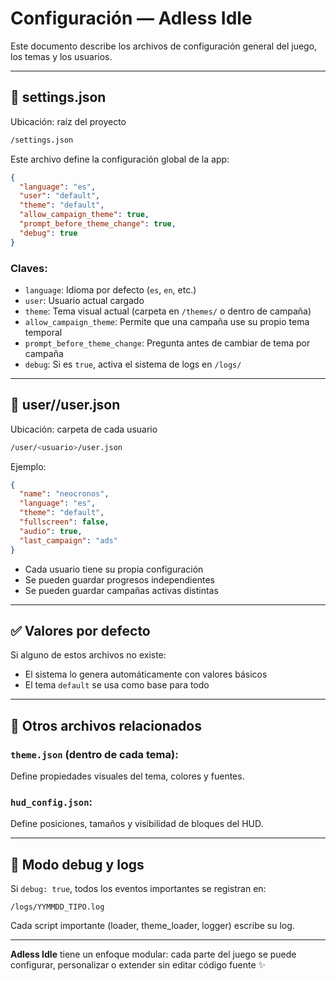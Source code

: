 # Configuración — Adless Idle

Este documento describe los archivos de configuración general del juego, los temas y los usuarios.

---

## 🔧 settings.json

Ubicación: raíz del proyecto
```bash
/settings.json
```

Este archivo define la configuración global de la app:

```json
{
  "language": "es",
  "user": "default",
  "theme": "default",
  "allow_campaign_theme": true,
  "prompt_before_theme_change": true,
  "debug": true
}
```

### Claves:
- `language`: Idioma por defecto (`es`, `en`, etc.)
- `user`: Usuario actual cargado
- `theme`: Tema visual actual (carpeta en `/themes/` o dentro de campaña)
- `allow_campaign_theme`: Permite que una campaña use su propio tema temporal
- `prompt_before_theme_change`: Pregunta antes de cambiar de tema por campaña
- `debug`: Si es `true`, activa el sistema de logs en `/logs/`

---

## 👤 user/<nombre>/user.json

Ubicación: carpeta de cada usuario

```bash
/user/<usuario>/user.json
```

Ejemplo:
```json
{
  "name": "neocronos",
  "language": "es",
  "theme": "default",
  "fullscreen": false,
  "audio": true,
  "last_campaign": "ads"
}
```

- Cada usuario tiene su propia configuración
- Se pueden guardar progresos independientes
- Se pueden guardar campañas activas distintas

---

## ✅ Valores por defecto

Si alguno de estos archivos no existe:
- El sistema lo genera automáticamente con valores básicos
- El tema `default` se usa como base para todo

---

## 📂 Otros archivos relacionados

### `theme.json` (dentro de cada tema):
Define propiedades visuales del tema, colores y fuentes.

### `hud_config.json`:
Define posiciones, tamaños y visibilidad de bloques del HUD.

---

## 🔢 Modo debug y logs

Si `debug: true`, todos los eventos importantes se registran en:
```
/logs/YYMMDD_TIPO.log
```

Cada script importante (loader, theme_loader, logger) escribe su log.

---

**Adless Idle** tiene un enfoque modular: cada parte del juego se puede configurar, personalizar o extender sin editar código fuente ✨


